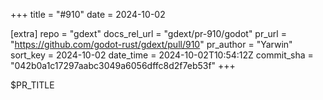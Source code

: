 +++
title = "#910"
date = 2024-10-02

[extra]
repo = "gdext"
docs_rel_url = "gdext/pr-910/godot"
pr_url = "https://github.com/godot-rust/gdext/pull/910"
pr_author = "Yarwin"
sort_key = 2024-10-02
date_time = 2024-10-02T10:54:12Z
commit_sha = "042b0a1c17297aabc3049a6056dffc8d2f7eb53f"
+++

$PR_TITLE
